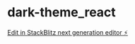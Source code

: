 # dark-theme_react

[Edit in StackBlitz next generation editor ⚡️](https://stackblitz.com/~/github.com/krishnaju07/dark-theme_react)